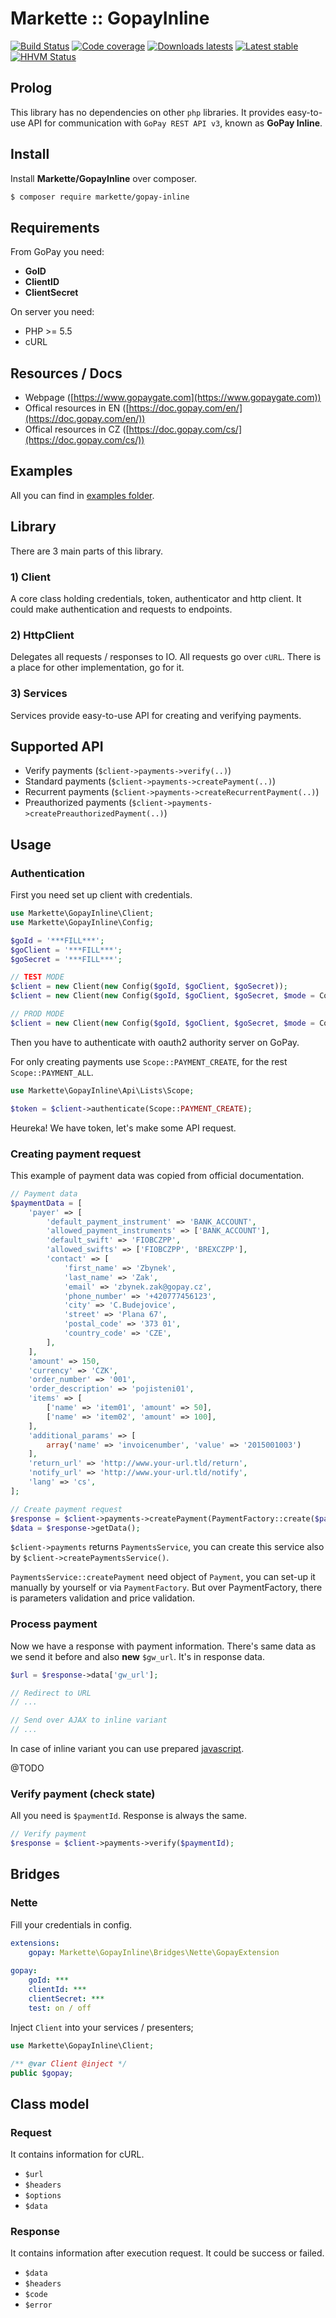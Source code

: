 # Markette :: GopayInline

[![Build Status](https://img.shields.io/travis/Markette/GopayInline.svg?style=flat-square)](https://travis-ci.org/Markette/GopayInline)
[![Code coverage](https://img.shields.io/coveralls/Markette/GopayInline.svg?style=flat-square)](https://coveralls.io/r/Markette/GopayInline)
[![Downloads latests](https://img.shields.io/packagist/dt/Markette/GopayInline.svg?style=flat-square)](https://packagist.org/packages/markette/gopay-inline)
[![Latest stable](https://img.shields.io/packagist/v/Markette/GopayInline.svg?style=flat-square)](https://packagist.org/packages/markette/gopay-inline)
[![HHVM Status](https://img.shields.io/hhvm/markette/Markette/GopayInline.svg?style=flat-square)](http://hhvm.h4cc.de/package/markette/gopay-inline)

## Prolog

This library has no dependencies on other `php` libraries. It provides easy-to-use API for communication with `GoPay REST API v3`, known as **GoPay Inline**.

## Install

Install **Markette/GopayInline** over composer.

```sh
$ composer require markette/gopay-inline
```

## Requirements

From GoPay you need:

* **GoID**
* **ClientID**
* **ClientSecret**

On server you need:

* PHP >= 5.5
* cURL

## Resources / Docs

* Webpage ([https://www.gopaygate.com](https://www.gopaygate.com))
* Offical resources in EN ([https://doc.gopay.com/en/](https://doc.gopay.com/en/))
* Offical resources in CZ ([https://doc.gopay.com/cs/](https://doc.gopay.com/cs/))

## Examples

All you can find in [examples folder](https://github.com/Markette/GopayInline/blob/master/examples).

## Library

There are 3 main parts of this library.

### 1) Client

A core class holding credentials, token, authenticator and http client. It could make authentication and requests to endpoints.

### 2) HttpClient

Delegates all requests / responses to IO. All requests go over `cURL`. There is a place for other implementation, go for it.

### 3) Services

Services provide easy-to-use API for creating and verifying payments.

## Supported API

* Verify payments (`$client->payments->verify(..)`)
* Standard payments (`$client->payments->createPayment(..)`)
* Recurrent payments (`$client->payments->createRecurrentPayment(..)`)
* Preauthorized payments (`$client->payments->createPreauthorizedPayment(..)`)

## Usage

### Authentication

First you need set up client with credentials.

```php
use Markette\GopayInline\Client;
use Markette\GopayInline\Config;

$goId = '***FILL***';
$goClient = '***FILL***';
$goSecret = '***FILL***';

// TEST MODE
$client = new Client(new Config($goId, $goClient, $goSecret));
$client = new Client(new Config($goId, $goClient, $goSecret, $mode = Config::TEST));

// PROD MODE
$client = new Client(new Config($goId, $goClient, $goSecret, $mode = Config::PROD));
```

Then you have to authenticate with oauth2 authority server on GoPay.

For only creating payments use `Scope::PAYMENT_CREATE`, for the rest `Scope::PAYMENT_ALL`.

```php
use Markette\GopayInline\Api\Lists\Scope;

$token = $client->authenticate(Scope::PAYMENT_CREATE);
```

Heureka! We have token, let's make some API request.

### Creating payment request

This example of payment data was copied from official documentation.

```php
// Payment data
$paymentData = [
    'payer' => [
        'default_payment_instrument' => 'BANK_ACCOUNT',
        'allowed_payment_instruments' => ['BANK_ACCOUNT'],
        'default_swift' => 'FIOBCZPP',
        'allowed_swifts' => ['FIOBCZPP', 'BREXCZPP'],
        'contact' => [
            'first_name' => 'Zbynek',
            'last_name' => 'Zak',
            'email' => 'zbynek.zak@gopay.cz',
            'phone_number' => '+420777456123',
            'city' => 'C.Budejovice',
            'street' => 'Plana 67',
            'postal_code' => '373 01',
            'country_code' => 'CZE',
        ],
    ],
    'amount' => 150,
    'currency' => 'CZK',
    'order_number' => '001',
    'order_description' => 'pojisteni01',
    'items' => [
        ['name' => 'item01', 'amount' => 50],
        ['name' => 'item02', 'amount' => 100],
    ],
    'additional_params' => [
        array('name' => 'invoicenumber', 'value' => '2015001003')
    ],
    'return_url' => 'http://www.your-url.tld/return',
    'notify_url' => 'http://www.your-url.tld/notify',
    'lang' => 'cs',
];

// Create payment request
$response = $client->payments->createPayment(PaymentFactory::create($paymentData));
$data = $response->getData();
```

`$client->payments` returns `PaymentsService`, you can create this service also by `$client->createPaymentsService()`.

`PaymentsService::createPayment` need object of `Payment`, you can set-up it manually by yourself or via `PaymentFactory`. But over PaymentFactory, there is parameters validation and price validation.

### Process payment

Now we have a response with payment information. There's same data as we send it before and also **new** `$gw_url`. It's in response data.

```php
$url = $response->data['gw_url'];

// Redirect to URL
// ...

// Send over AJAX to inline variant
// ...
```

In case of inline variant you can use prepared [javascript](https://github.com/Markette/GopayInline/blob/master/client-side).

@TODO

### Verify payment (check state)

All you need is `$paymentId`. Response is always the same.

```php
// Verify payment
$response = $client->payments->verify($paymentId);
```

## Bridges

### Nette

Fill your credentials in config.

```yaml
extensions:
    gopay: Markette\GopayInline\Bridges\Nette\GopayExtension
    
gopay:
    goId: ***
    clientId: ***
    clientSecret: ***
    test: on / off
```

Inject `Client` into your services / presenters;

```php
use Markette\GopayInline\Client;

/** @var Client @inject */
public $gopay;
```

## Class model

### Request

It contains information for cURL.

* `$url`
* `$headers`
* `$options`
* `$data`

### Response

It contains information after execution request. It could be success or failed.

* `$data`
* `$headers`
* `$code`
* `$error`
